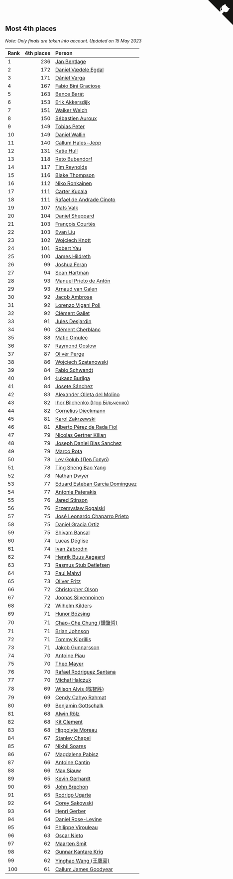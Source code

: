 ## Most 4th places

*Note: Only finals are taken into account.*
*Updated on 15 May 2023*

| Rank | 4th places | Person |
| :--- | ---: | :--- |
| 1 | 236 | [Jan Bentlage](https://www.worldcubeassociation.org/persons/2010BENT01) |
| 2 | 172 | [Daniel Vædele Egdal](https://www.worldcubeassociation.org/persons/2013EGDA01) |
| 3 | 171 | [Dániel Varga](https://www.worldcubeassociation.org/persons/2008VARG01) |
| 4 | 167 | [Fabio Bini Graciose](https://www.worldcubeassociation.org/persons/2010GRAC02) |
| 5 | 163 | [Bence Barát](https://www.worldcubeassociation.org/persons/2008BARA01) |
| 6 | 153 | [Erik Akkersdijk](https://www.worldcubeassociation.org/persons/2005AKKE01) |
| 7 | 151 | [Walker Welch](https://www.worldcubeassociation.org/persons/2011WELC01) |
| 8 | 150 | [Sébastien Auroux](https://www.worldcubeassociation.org/persons/2008AURO01) |
| 9 | 149 | [Tobias Peter](https://www.worldcubeassociation.org/persons/2014PETE03) |
| 10 | 149 | [Daniel Wallin](https://www.worldcubeassociation.org/persons/2013WALL03) |
| 11 | 140 | [Callum Hales-Jepp](https://www.worldcubeassociation.org/persons/2012HALE01) |
| 12 | 131 | [Katie Hull](https://www.worldcubeassociation.org/persons/2010HULL01) |
| 13 | 118 | [Reto Bubendorf](https://www.worldcubeassociation.org/persons/2012BUBE01) |
| 14 | 117 | [Tim Reynolds](https://www.worldcubeassociation.org/persons/2005REYN01) |
| 15 | 116 | [Blake Thompson](https://www.worldcubeassociation.org/persons/2010THOM03) |
| 16 | 112 | [Niko Ronkainen](https://www.worldcubeassociation.org/persons/2010RONK01) |
| 17 | 111 | [Carter Kucala](https://www.worldcubeassociation.org/persons/2015KUCA01) |
| 18 | 111 | [Rafael de Andrade Cinoto](https://www.worldcubeassociation.org/persons/2007CINO01) |
| 19 | 107 | [Mats Valk](https://www.worldcubeassociation.org/persons/2007VALK01) |
| 20 | 104 | [Daniel Sheppard](https://www.worldcubeassociation.org/persons/2009SHEP01) |
| 21 | 103 | [François Courtès](https://www.worldcubeassociation.org/persons/2008COUR01) |
| 22 | 103 | [Evan Liu](https://www.worldcubeassociation.org/persons/2009LIUE01) |
| 23 | 102 | [Wojciech Knott](https://www.worldcubeassociation.org/persons/2011KNOT01) |
| 24 | 101 | [Robert Yau](https://www.worldcubeassociation.org/persons/2009YAUR01) |
| 25 | 100 | [James Hildreth](https://www.worldcubeassociation.org/persons/2009HILD01) |
| 26 | 99 | [Joshua Feran](https://www.worldcubeassociation.org/persons/2011FERA01) |
| 27 | 94 | [Sean Hartman](https://www.worldcubeassociation.org/persons/2016HART02) |
| 28 | 93 | [Manuel Prieto de Antón](https://www.worldcubeassociation.org/persons/2015ANTO04) |
| 29 | 93 | [Arnaud van Galen](https://www.worldcubeassociation.org/persons/2006GALE01) |
| 30 | 92 | [Jacob Ambrose](https://www.worldcubeassociation.org/persons/2010AMBR01) |
| 31 | 92 | [Lorenzo Vigani Poli](https://www.worldcubeassociation.org/persons/2007POLI01) |
| 32 | 92 | [Clément Gallet](https://www.worldcubeassociation.org/persons/2004GALL02) |
| 33 | 91 | [Jules Desjardin](https://www.worldcubeassociation.org/persons/2010DESJ01) |
| 34 | 90 | [Clément Cherblanc](https://www.worldcubeassociation.org/persons/2014CHER05) |
| 35 | 88 | [Matic Omulec](https://www.worldcubeassociation.org/persons/2010OMUL02) |
| 36 | 87 | [Raymond Goslow](https://www.worldcubeassociation.org/persons/2014GOSL01) |
| 37 | 87 | [Olivér Perge](https://www.worldcubeassociation.org/persons/2007PERG01) |
| 38 | 86 | [Wojciech Szatanowski](https://www.worldcubeassociation.org/persons/2011SZAT01) |
| 39 | 84 | [Fabio Schwandt](https://www.worldcubeassociation.org/persons/2014SCHW02) |
| 40 | 84 | [Łukasz Burliga](https://www.worldcubeassociation.org/persons/2013BURL01) |
| 41 | 84 | [Josete Sánchez](https://www.worldcubeassociation.org/persons/2015SANC18) |
| 42 | 83 | [Alexander Olleta del Molino](https://www.worldcubeassociation.org/persons/2008OLLE01) |
| 43 | 82 | [Ihor Bilchenko (Ігор Більченко)](https://www.worldcubeassociation.org/persons/2011BILC01) |
| 44 | 82 | [Cornelius Dieckmann](https://www.worldcubeassociation.org/persons/2009DIEC01) |
| 45 | 81 | [Karol Zakrzewski](https://www.worldcubeassociation.org/persons/2014ZAKR01) |
| 46 | 81 | [Alberto Pérez de Rada Fiol](https://www.worldcubeassociation.org/persons/2011FIOL01) |
| 47 | 79 | [Nicolas Gertner Kilian](https://www.worldcubeassociation.org/persons/2013GERT01) |
| 48 | 79 | [Joseph Daniel Blas Sanchez](https://www.worldcubeassociation.org/persons/2016SANC08) |
| 49 | 79 | [Marco Rota](https://www.worldcubeassociation.org/persons/2009ROTA01) |
| 50 | 78 | [Lev Golub (Лев Голуб)](https://www.worldcubeassociation.org/persons/2014HOLU01) |
| 51 | 78 | [Ting Sheng Bao Yang](https://www.worldcubeassociation.org/persons/2008BAOY01) |
| 52 | 78 | [Nathan Dwyer](https://www.worldcubeassociation.org/persons/2011DWYE02) |
| 53 | 77 | [Eduard Esteban García Domínguez](https://www.worldcubeassociation.org/persons/2011EDUA01) |
| 54 | 77 | [Antonie Paterakis](https://www.worldcubeassociation.org/persons/2012PATE01) |
| 55 | 76 | [Jared Stinson](https://www.worldcubeassociation.org/persons/2014STIN01) |
| 56 | 76 | [Przemysław Rogalski](https://www.worldcubeassociation.org/persons/2013ROGA02) |
| 57 | 75 | [José Leonardo Chaparro Prieto](https://www.worldcubeassociation.org/persons/2011CHAP01) |
| 58 | 75 | [Daniel Gracia Ortiz](https://www.worldcubeassociation.org/persons/2009ORTI01) |
| 59 | 75 | [Shivam Bansal](https://www.worldcubeassociation.org/persons/2011BANS02) |
| 60 | 74 | [Lucas Déglise](https://www.worldcubeassociation.org/persons/2015DEGL01) |
| 61 | 74 | [Ivan Zabrodin](https://www.worldcubeassociation.org/persons/2012ZABR01) |
| 62 | 74 | [Henrik Buus Aagaard](https://www.worldcubeassociation.org/persons/2006BUUS01) |
| 63 | 73 | [Rasmus Stub Detlefsen](https://www.worldcubeassociation.org/persons/2014DETL01) |
| 64 | 73 | [Paul Mahvi](https://www.worldcubeassociation.org/persons/2012MAHV01) |
| 65 | 73 | [Oliver Fritz](https://www.worldcubeassociation.org/persons/2014FRIT02) |
| 66 | 72 | [Christopher Olson](https://www.worldcubeassociation.org/persons/2009OLSO01) |
| 67 | 72 | [Joonas Silvennoinen](https://www.worldcubeassociation.org/persons/2016SILV07) |
| 68 | 72 | [Wilhelm Kilders](https://www.worldcubeassociation.org/persons/2010KILD02) |
| 69 | 71 | [Hunor Bózsing](https://www.worldcubeassociation.org/persons/2009BOZS01) |
| 70 | 71 | [Chao-Che Chung (鍾肇哲)](https://www.worldcubeassociation.org/persons/2012CHON03) |
| 71 | 71 | [Brian Johnson](https://www.worldcubeassociation.org/persons/2013JOHN10) |
| 72 | 71 | [Tommy Kiprillis](https://www.worldcubeassociation.org/persons/2014KIPR01) |
| 73 | 71 | [Jakob Gunnarsson](https://www.worldcubeassociation.org/persons/2015GUNN01) |
| 74 | 70 | [Antoine Piau](https://www.worldcubeassociation.org/persons/2008PIAU01) |
| 75 | 70 | [Theo Mayer](https://www.worldcubeassociation.org/persons/2012MAYE01) |
| 76 | 70 | [Rafael Rodriguez Santana](https://www.worldcubeassociation.org/persons/2012SANT12) |
| 77 | 70 | [Michał Halczuk](https://www.worldcubeassociation.org/persons/2006HALC01) |
| 78 | 69 | [Wilson Alvis (陈智胜)](https://www.worldcubeassociation.org/persons/2011ALVI01) |
| 79 | 69 | [Cendy Cahyo Rahmat](https://www.worldcubeassociation.org/persons/2010RAHM02) |
| 80 | 69 | [Benjamin Gottschalk](https://www.worldcubeassociation.org/persons/2016GOTT01) |
| 81 | 68 | [Alwin Rölz](https://www.worldcubeassociation.org/persons/2016ROLZ01) |
| 82 | 68 | [Kit Clement](https://www.worldcubeassociation.org/persons/2008CLEM01) |
| 83 | 68 | [Hippolyte Moreau](https://www.worldcubeassociation.org/persons/2008MORE02) |
| 84 | 67 | [Stanley Chapel](https://www.worldcubeassociation.org/persons/2016CHAP04) |
| 85 | 67 | [Nikhil Soares](https://www.worldcubeassociation.org/persons/2015SOAR01) |
| 86 | 67 | [Magdalena Pabisz](https://www.worldcubeassociation.org/persons/2017PABI01) |
| 87 | 66 | [Antoine Cantin](https://www.worldcubeassociation.org/persons/2010CANT02) |
| 88 | 66 | [Max Siauw](https://www.worldcubeassociation.org/persons/2017SIAU02) |
| 89 | 65 | [Kevin Gerhardt](https://www.worldcubeassociation.org/persons/2013GERH01) |
| 90 | 65 | [John Brechon](https://www.worldcubeassociation.org/persons/2010BREC01) |
| 91 | 65 | [Rodrigo Ugarte](https://www.worldcubeassociation.org/persons/2015UGAR01) |
| 92 | 64 | [Corey Sakowski](https://www.worldcubeassociation.org/persons/2011SAKO01) |
| 93 | 64 | [Henri Gerber](https://www.worldcubeassociation.org/persons/2014GERB01) |
| 94 | 64 | [Daniel Rose-Levine](https://www.worldcubeassociation.org/persons/2015ROSE01) |
| 95 | 64 | [Philippe Virouleau](https://www.worldcubeassociation.org/persons/2008VIRO01) |
| 96 | 63 | [Oscar Nieto](https://www.worldcubeassociation.org/persons/2014NIET03) |
| 97 | 62 | [Maarten Smit](https://www.worldcubeassociation.org/persons/2008SMIT04) |
| 98 | 62 | [Gunnar Kantare Krig](https://www.worldcubeassociation.org/persons/2004KRIG01) |
| 99 | 62 | [Yinghao Wang (王鹰豪)](https://www.worldcubeassociation.org/persons/2010WANG07) |
| 100 | 61 | [Callum James Goodyear](https://www.worldcubeassociation.org/persons/2012GOOD02) |


<a href="https://github.com/JustinTimeCuber/wca_statistics" class="github-corner" aria-label="View source on Github"><svg width="80" height="80" viewBox="0 0 250 250" style="fill:#151513; color:#fff; position: absolute; top: 0; border: 0; right: 0;" aria-hidden="true"><path d="M0,0 L115,115 L130,115 L142,142 L250,250 L250,0 Z"></path><path d="M128.3,109.0 C113.8,99.7 119.0,89.6 119.0,89.6 C122.0,82.7 120.5,78.6 120.5,78.6 C119.2,72.0 123.4,76.3 123.4,76.3 C127.3,80.9 125.5,87.3 125.5,87.3 C122.9,97.6 130.6,101.9 134.4,103.2" fill="currentColor" style="transform-origin: 130px 106px;" class="octo-arm"></path><path d="M115.0,115.0 C114.9,115.1 118.7,116.5 119.8,115.4 L133.7,101.6 C136.9,99.2 139.9,98.4 142.2,98.6 C133.8,88.0 127.5,74.4 143.8,58.0 C148.5,53.4 154.0,51.2 159.7,51.0 C160.3,49.4 163.2,43.6 171.4,40.1 C171.4,40.1 176.1,42.5 178.8,56.2 C183.1,58.6 187.2,61.8 190.9,65.4 C194.5,69.0 197.7,73.2 200.1,77.6 C213.8,80.2 216.3,84.9 216.3,84.9 C212.7,93.1 206.9,96.0 205.4,96.6 C205.1,102.4 203.0,107.8 198.3,112.5 C181.9,128.9 168.3,122.5 157.7,114.1 C157.9,116.9 156.7,120.9 152.7,124.9 L141.0,136.5 C139.8,137.7 141.6,141.9 141.8,141.8 Z" fill="currentColor" class="octo-body"></path></svg></a><style>.github-corner:hover .octo-arm{animation:octocat-wave 560ms ease-in-out}@keyframes octocat-wave{0%,100%{transform:rotate(0)}20%,60%{transform:rotate(-25deg)}40%,80%{transform:rotate(10deg)}}@media (max-width:500px){.github-corner:hover .octo-arm{animation:none}.github-corner .octo-arm{animation:octocat-wave 560ms ease-in-out}}</style>

